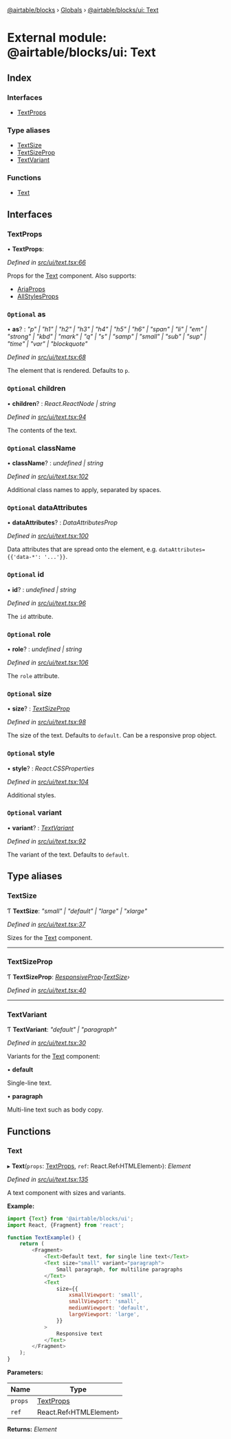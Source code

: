 [@airtable/blocks](../README.md) › [Globals](../globals.md) ›
[@airtable/blocks/ui: Text](_airtable_blocks_ui__text.md)

# External module: @airtable/blocks/ui: Text

## Index

### Interfaces

-   [TextProps](_airtable_blocks_ui__text.md#textprops)

### Type aliases

-   [TextSize](_airtable_blocks_ui__text.md#textsize)
-   [TextSizeProp](_airtable_blocks_ui__text.md#textsizeprop)
-   [TextVariant](_airtable_blocks_ui__text.md#textvariant)

### Functions

-   [Text](_airtable_blocks_ui__text.md#text)

## Interfaces

### TextProps

• **TextProps**:

_Defined in
[src/ui/text.tsx:66](https://github.com/airtable/blocks/blob/@airtable/blocks@0.0.36/packages/sdk/src/ui/text.tsx#L66)_

Props for the [Text](_airtable_blocks_ui__text.md#text) component. Also supports:

-   [AriaProps](_airtable_blocks_ui_types__aria_props.md#ariaprops)
-   [AllStylesProps](_airtable_blocks_ui_system__all_style_props.md#allstylesprops)

### `Optional` as

• **as**? : _"p" | "h1" | "h2" | "h3" | "h4" | "h5" | "h6" | "span" | "li" | "em" | "strong" | "kbd"
| "mark" | "q" | "s" | "samp" | "small" | "sub" | "sup" | "time" | "var" | "blockquote"_

_Defined in
[src/ui/text.tsx:68](https://github.com/airtable/blocks/blob/@airtable/blocks@0.0.36/packages/sdk/src/ui/text.tsx#L68)_

The element that is rendered. Defaults to `p`.

### `Optional` children

• **children**? : _React.ReactNode | string_

_Defined in
[src/ui/text.tsx:94](https://github.com/airtable/blocks/blob/@airtable/blocks@0.0.36/packages/sdk/src/ui/text.tsx#L94)_

The contents of the text.

### `Optional` className

• **className**? : _undefined | string_

_Defined in
[src/ui/text.tsx:102](https://github.com/airtable/blocks/blob/@airtable/blocks@0.0.36/packages/sdk/src/ui/text.tsx#L102)_

Additional class names to apply, separated by spaces.

### `Optional` dataAttributes

• **dataAttributes**? : _DataAttributesProp_

_Defined in
[src/ui/text.tsx:100](https://github.com/airtable/blocks/blob/@airtable/blocks@0.0.36/packages/sdk/src/ui/text.tsx#L100)_

Data attributes that are spread onto the element, e.g. `dataAttributes={{'data-*': '...'}}`.

### `Optional` id

• **id**? : _undefined | string_

_Defined in
[src/ui/text.tsx:96](https://github.com/airtable/blocks/blob/@airtable/blocks@0.0.36/packages/sdk/src/ui/text.tsx#L96)_

The `id` attribute.

### `Optional` role

• **role**? : _undefined | string_

_Defined in
[src/ui/text.tsx:106](https://github.com/airtable/blocks/blob/@airtable/blocks@0.0.36/packages/sdk/src/ui/text.tsx#L106)_

The `role` attribute.

### `Optional` size

• **size**? : _[TextSizeProp](_airtable_blocks_ui__text.md#textsizeprop)_

_Defined in
[src/ui/text.tsx:98](https://github.com/airtable/blocks/blob/@airtable/blocks@0.0.36/packages/sdk/src/ui/text.tsx#L98)_

The size of the text. Defaults to `default`. Can be a responsive prop object.

### `Optional` style

• **style**? : _React.CSSProperties_

_Defined in
[src/ui/text.tsx:104](https://github.com/airtable/blocks/blob/@airtable/blocks@0.0.36/packages/sdk/src/ui/text.tsx#L104)_

Additional styles.

### `Optional` variant

• **variant**? : _[TextVariant](_airtable_blocks_ui__text.md#textvariant)_

_Defined in
[src/ui/text.tsx:92](https://github.com/airtable/blocks/blob/@airtable/blocks@0.0.36/packages/sdk/src/ui/text.tsx#L92)_

The variant of the text. Defaults to `default`.

## Type aliases

### TextSize

Ƭ **TextSize**: _"small" | "default" | "large" | "xlarge"_

_Defined in
[src/ui/text.tsx:37](https://github.com/airtable/blocks/blob/@airtable/blocks@0.0.36/packages/sdk/src/ui/text.tsx#L37)_

Sizes for the [Text](_airtable_blocks_ui__text.md#text) component.

---

### TextSizeProp

Ƭ **TextSizeProp**:
_[ResponsiveProp](_airtable_blocks_ui_system__responsive_props.md#responsiveprop)‹[TextSize](_airtable_blocks_ui__text.md#textsize)›_

_Defined in
[src/ui/text.tsx:40](https://github.com/airtable/blocks/blob/@airtable/blocks@0.0.36/packages/sdk/src/ui/text.tsx#L40)_

---

### TextVariant

Ƭ **TextVariant**: _"default" | "paragraph"_

_Defined in
[src/ui/text.tsx:30](https://github.com/airtable/blocks/blob/@airtable/blocks@0.0.36/packages/sdk/src/ui/text.tsx#L30)_

Variants for the [Text](_airtable_blocks_ui__text.md#text) component:

• **default**

Single-line text.

• **paragraph**

Multi-line text such as body copy.

## Functions

### Text

▸ **Text**(`props`: [TextProps](_airtable_blocks_ui__text.md#textprops), `ref`:
React.Ref‹HTMLElement›): _Element_

_Defined in
[src/ui/text.tsx:135](https://github.com/airtable/blocks/blob/@airtable/blocks@0.0.36/packages/sdk/src/ui/text.tsx#L135)_

A text component with sizes and variants.

**Example:**

```js
import {Text} from '@airtable/blocks/ui';
import React, {Fragment} from 'react';

function TextExample() {
    return (
        <Fragment>
            <Text>Default text, for single line text</Text>
            <Text size="small" variant="paragraph">
                Small paragraph, for multiline paragraphs
            </Text>
            <Text
                size={{
                    xsmallViewport: 'small',
                    smallViewport: 'small',
                    mediumViewport: 'default',
                    largeViewport: 'large',
                }}
            >
                Responsive text
            </Text>
        </Fragment>
    );
}
```

**Parameters:**

| Name    | Type                                                |
| ------- | --------------------------------------------------- |
| `props` | [TextProps](_airtable_blocks_ui__text.md#textprops) |
| `ref`   | React.Ref‹HTMLElement›                              |

**Returns:** _Element_
